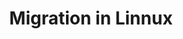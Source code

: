 ---
menu:
  sidebar:
    identifier: linux_migraciones
    name: Migration in Linnux
    parent: sistemas
    weight: 0
title: Migration in Linnux
---